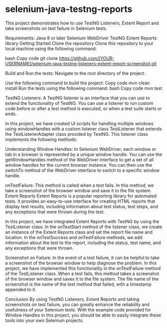 # selenium-java-testng-reports
This project demonstrates how to use TestNG Listeners, Extent Report and take screenshots on test failure in Selenium tests.

Requirements:
Java 8 or later
Selenium WebDriver
TestNG
Extent Reports library
Getting Started
Clone the repository
Clone this repository to your local machine using the following command:

bash
Copy code
git clone https://github.com/[YOUR-USERNAME]/selenium-java-testng-listeners-extent-report-screenshot.git

Build and Run the tests:
Navigate to the root directory of the project.

Use the following command to build the project:
Copy code
mvn clean install
Run the tests using the following command:
bash
Copy code
mvn test

TestNG Listeners:
A TestNG listener is an interface that you can use to extend the functionality of TestNG. You can use a listener to run custom code before or after a test method is executed, or when a test suite starts or ends.

In this project, we have created UI scripts for handling multiple windows using windowHandles with a custom listener class TestListener that extends the TestListenerAdapter class provided by TestNG. This listener class implements the following methods:

Understanding Window Handles:
In Selenium WebDriver, each window or tab in a browser is represented by a unique window handle. You can use the getWindowHandles method of the WebDriver interface to get a set of all window handles for the current browser instance. You can then use the switchTo method of the WebDriver interface to switch to a specific window handle.

onTestFailure: This method is called when a test fails. In this method, we take a screenshot of the browser window and save it to the file system.
Extent Reports
Extent Reports is a popular reporting library for automated tests. It provides an easy-to-use interface for creating HTML reports that display test results, including information about test status, test steps, and any exceptions that were thrown during the test.

In this project, we have integrated Extent Reports with TestNG by using the TestListener class. In the onTestStart method of the listener class, we create an instance of the Extent Reports class and set the report file name and location. In the onTestSuccess and onTestFailure methods, we add information about the test to the report, including the status, test name, and any exceptions that were thrown.

Screenshot on Failure:
In the event of a test failure, it can be helpful to take a screenshot of the browser window to help diagnose the problem. In this project, we have implemented this functionality in the onTestFailure method of the TestListener class. When a test fails, this method takes a screenshot of the browser window and saves it to the file system. The file name of the screenshot is the name of the test method that failed, with a timestamp appended to it.

Conclusion
By using TestNG Listeners, Extent Reports and taking screenshots on test failure, you can greatly enhance the reliability and usefulness of your Selenium tests. With the example code provided for Window Handles in this project, you should be able to easily integrate these tools into your own Selenium projects.

